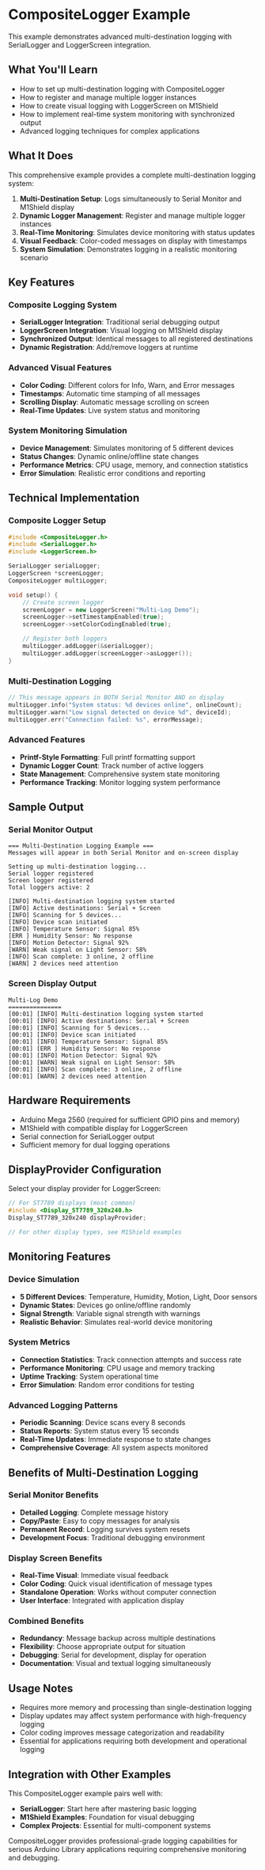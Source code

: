 # CompositeLogger Example

This example demonstrates advanced multi-destination logging with SerialLogger and LoggerScreen integration.

## What You'll Learn

- How to set up multi-destination logging with CompositeLogger
- How to register and manage multiple logger instances
- How to create visual logging with LoggerScreen on M1Shield
- How to implement real-time system monitoring with synchronized output
- Advanced logging techniques for complex applications

## What It Does

This comprehensive example provides a complete multi-destination logging system:

1. **Multi-Destination Setup**: Logs simultaneously to Serial Monitor and M1Shield display
2. **Dynamic Logger Management**: Register and manage multiple logger instances
3. **Real-Time Monitoring**: Simulates device monitoring with status updates
4. **Visual Feedback**: Color-coded messages on display with timestamps
5. **System Simulation**: Demonstrates logging in a realistic monitoring scenario

## Key Features

### Composite Logging System

- **SerialLogger Integration**: Traditional serial debugging output
- **LoggerScreen Integration**: Visual logging on M1Shield display
- **Synchronized Output**: Identical messages to all registered destinations
- **Dynamic Registration**: Add/remove loggers at runtime

### Advanced Visual Features

- **Color Coding**: Different colors for Info, Warn, and Error messages
- **Timestamps**: Automatic time stamping of all messages
- **Scrolling Display**: Automatic message scrolling on screen
- **Real-Time Updates**: Live system status and monitoring

### System Monitoring Simulation

- **Device Management**: Simulates monitoring of 5 different devices
- **Status Changes**: Dynamic online/offline state changes
- **Performance Metrics**: CPU usage, memory, and connection statistics
- **Error Simulation**: Realistic error conditions and reporting

## Technical Implementation

### Composite Logger Setup

```cpp
#include <CompositeLogger.h>
#include <SerialLogger.h>
#include <LoggerScreen.h>

SerialLogger serialLogger;
LoggerScreen *screenLogger;
CompositeLogger multiLogger;

void setup() {
    // Create screen logger
    screenLogger = new LoggerScreen("Multi-Log Demo");
    screenLogger->setTimestampEnabled(true);
    screenLogger->setColorCodingEnabled(true);

    // Register both loggers
    multiLogger.addLogger(&serialLogger);
    multiLogger.addLogger(screenLogger->asLogger());
}
```

### Multi-Destination Logging

```cpp
// This message appears in BOTH Serial Monitor AND on display
multiLogger.info("System status: %d devices online", onlineCount);
multiLogger.warn("Low signal detected on device %d", deviceId);
multiLogger.err("Connection failed: %s", errorMessage);
```

### Advanced Features

- **Printf-Style Formatting**: Full printf formatting support
- **Dynamic Logger Count**: Track number of active loggers
- **State Management**: Comprehensive system state monitoring
- **Performance Tracking**: Monitor logging system performance

## Sample Output

### Serial Monitor Output

```
=== Multi-Destination Logging Example ===
Messages will appear in both Serial Monitor and on-screen display

Setting up multi-destination logging...
Serial logger registered
Screen logger registered
Total loggers active: 2

[INFO] Multi-destination logging system started
[INFO] Active destinations: Serial + Screen
[INFO] Scanning for 5 devices...
[INFO] Device scan initiated
[INFO] Temperature Sensor: Signal 85%
[ERR ] Humidity Sensor: No response
[INFO] Motion Detector: Signal 92%
[WARN] Weak signal on Light Sensor: 58%
[INFO] Scan complete: 3 online, 2 offline
[WARN] 2 devices need attention
```

### Screen Display Output

```
Multi-Log Demo
===============
[00:01] [INFO] Multi-destination logging system started
[00:01] [INFO] Active destinations: Serial + Screen
[00:01] [INFO] Scanning for 5 devices...
[00:01] [INFO] Device scan initiated
[00:01] [INFO] Temperature Sensor: Signal 85%
[00:01] [ERR ] Humidity Sensor: No response
[00:01] [INFO] Motion Detector: Signal 92%
[00:01] [WARN] Weak signal on Light Sensor: 58%
[00:01] [INFO] Scan complete: 3 online, 2 offline
[00:01] [WARN] 2 devices need attention
```

## Hardware Requirements

- Arduino Mega 2560 (required for sufficient GPIO pins and memory)
- M1Shield with compatible display for LoggerScreen
- Serial connection for SerialLogger output
- Sufficient memory for dual logging operations

## DisplayProvider Configuration

Select your display provider for LoggerScreen:

```cpp
// For ST7789 displays (most common)
#include <Display_ST7789_320x240.h>
Display_ST7789_320x240 displayProvider;

// For other display types, see M1Shield examples
```

## Monitoring Features

### Device Simulation

- **5 Different Devices**: Temperature, Humidity, Motion, Light, Door sensors
- **Dynamic States**: Devices go online/offline randomly
- **Signal Strength**: Variable signal strength with warnings
- **Realistic Behavior**: Simulates real-world device monitoring

### System Metrics

- **Connection Statistics**: Track connection attempts and success rate
- **Performance Monitoring**: CPU usage and memory tracking
- **Uptime Tracking**: System operational time
- **Error Simulation**: Random error conditions for testing

### Advanced Logging Patterns

- **Periodic Scanning**: Device scans every 8 seconds
- **Status Reports**: System status every 15 seconds
- **Real-Time Updates**: Immediate response to state changes
- **Comprehensive Coverage**: All system aspects monitored

## Benefits of Multi-Destination Logging

### Serial Monitor Benefits

- **Detailed Logging**: Complete message history
- **Copy/Paste**: Easy to copy messages for analysis
- **Permanent Record**: Logging survives system resets
- **Development Focus**: Traditional debugging environment

### Display Screen Benefits

- **Real-Time Visual**: Immediate visual feedback
- **Color Coding**: Quick visual identification of message types
- **Standalone Operation**: Works without computer connection
- **User Interface**: Integrated with application display

### Combined Benefits

- **Redundancy**: Message backup across multiple destinations
- **Flexibility**: Choose appropriate output for situation
- **Debugging**: Serial for development, display for operation
- **Documentation**: Visual and textual logging simultaneously

## Usage Notes

- Requires more memory and processing than single-destination logging
- Display updates may affect system performance with high-frequency logging
- Color coding improves message categorization and readability
- Essential for applications requiring both development and operational logging

## Integration with Other Examples

This CompositeLogger example pairs well with:

- **SerialLogger**: Start here after mastering basic logging
- **M1Shield Examples**: Foundation for visual debugging
- **Complex Projects**: Essential for multi-component systems

CompositeLogger provides professional-grade logging capabilities for serious Arduino Library applications requiring comprehensive monitoring and debugging.

